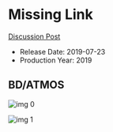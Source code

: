 # Missing Link

[Discussion Post](https://www.avsforum.com/threads/bass-eq-for-filtered-movies.2995212/post-58322708)

* Release Date: 2019-07-23
* Production Year: 2019

## BD/ATMOS

![img 0](https://i.imgur.com/mfaQCWz.jpg)

![img 1](https://i.imgur.com/GM6nlaN.jpg)


